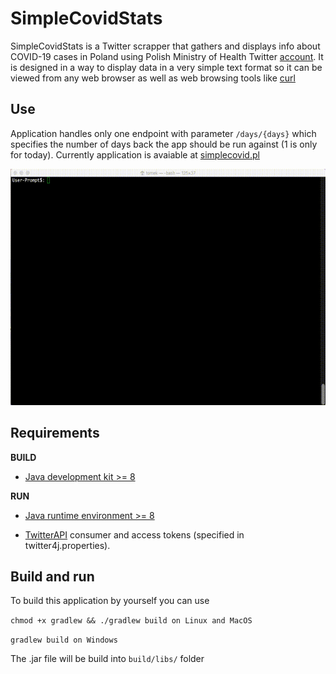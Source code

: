 # SimpleCovidStats

SimpleCovidStats is a Twitter scrapper that gathers and displays info about COVID-19 cases in Poland using Polish Ministry of Health Twitter [account](https://twitter.com/MZ_GOV_PL). It is designed in a way to display data in a very simple text format so it can be viewed from any web browser as well as web browsing tools like [curl](https://curl.haxx.se) 


## Use

Application handles only one endpoint with parameter `/days/{days}` which specifies the number of days back the app should be run against (1 is only for today). Currently application is avaiable at [simplecovid.pl](http://simplecovid.pl/days/5)

![gif](https://github.com/gosu94/SimpleCovidStats/blob/main/scs.gif?raw=true)

## Requirements

**BUILD**

- [Java development kit >= 8](https://www.oracle.com/pl/java/technologies/javase/javase-jdk8-downloads.html)

**RUN**

- [Java runtime environment >= 8](https://www.java.com/pl/download/)

- [TwitterAPI](https://developer.twitter.com/en/docs) consumer and access tokens (specified in twitter4j.properties).

## Build and run

To build this application by yourself you can use 

`chmod +x gradlew && ./gradlew build on Linux and MacOS`

`gradlew build on Windows`

The .jar file will be build into `build/libs/` folder
